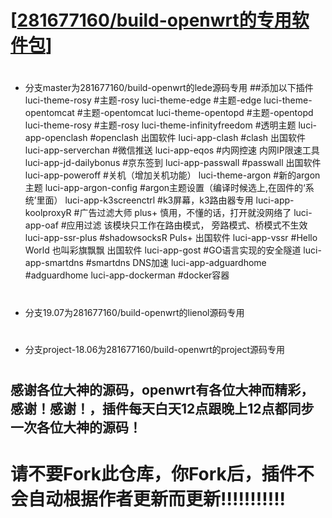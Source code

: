 # [[281677160/build-openwrt的专用软件包](https://github.com/281677160/build-openwrt.git)]

#
- 分支master为281677160/build-openwrt的lede源码专用
##添加以下插件
luci-theme-rosy  #主题-rosy
luci-theme-edge  #主题-edge
luci-theme-opentomcat #主题-opentomcat
luci-theme-opentopd #主题-opentopd
luci-theme-rosy #主题-rosy
luci-theme-infinityfreedom  #透明主题
luci-app-openclash  #openclash 出国软件
luci-app-clash  #clash 出国软件
luci-app-serverchan  #微信推送
luci-app-eqos  #内网控速 内网IP限速工具
luci-app-jd-dailybonus  #京东签到
luci-app-passwall  #passwall 出国软件
luci-app-poweroff  #关机（增加关机功能）
luci-theme-argon  #新的argon主题
luci-app-argon-config  #argon主题设置（编译时候选上,在固件的‘系统’里面）
luci-app-k3screenctrl #k3屏幕，k3路由器专用
luci-app-koolproxyR #广告过滤大师 plus+  慎用，不懂的话，打开就没网络了
luci-app-oaf #应用过滤 该模块只工作在路由模式， 旁路模式、桥模式不生效
luci-app-ssr-plus #shadowsocksR Puls+  出国软件
luci-app-vssr #Hello World 也叫彩旗飘飘  出国软件
luci-app-gost #GO语言实现的安全隧道
luci-app-smartdns  #smartdns DNS加速
luci-app-adguardhome #adguardhome
luci-app-dockerman #docker容器
#
- 分支19.07为281677160/build-openwrt的lienol源码专用

#
- 分支project-18.06为281677160/build-openwrt的project源码专用

#
#
## 感谢各位大神的源码，openwrt有各位大神而精彩，感谢！感谢！，插件每天白天12点跟晚上12点都同步一次各位大神的源码！

#

# 请不要Fork此仓库，你Fork后，插件不会自动根据作者更新而更新!!!!!!!!!!!
